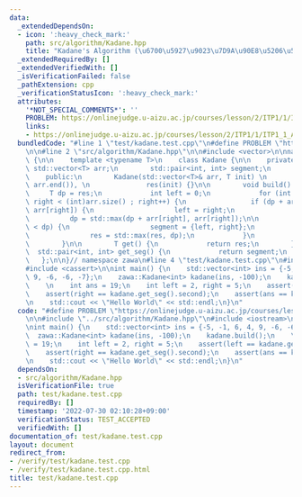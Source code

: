 ```yaml
---
data:
  _extendedDependsOn:
  - icon: ':heavy_check_mark:'
    path: src/algorithm/Kadane.hpp
    title: "Kadane's Algorithm (\u6700\u5927\u9023\u7D9A\u90E8\u5206\u548C)"
  _extendedRequiredBy: []
  _extendedVerifiedWith: []
  _isVerificationFailed: false
  _pathExtension: cpp
  _verificationStatusIcon: ':heavy_check_mark:'
  attributes:
    '*NOT_SPECIAL_COMMENTS*': ''
    PROBLEM: https://onlinejudge.u-aizu.ac.jp/courses/lesson/2/ITP1/1/ITP1_1_A
    links:
    - https://onlinejudge.u-aizu.ac.jp/courses/lesson/2/ITP1/1/ITP1_1_A
  bundledCode: "#line 1 \"test/kadane.test.cpp\"\n#define PROBLEM \"https://onlinejudge.u-aizu.ac.jp/courses/lesson/2/ITP1/1/ITP1_1_A\"\
    \n\n#line 2 \"src/algorithm/Kadane.hpp\"\n\n#include <vector>\n\nnamespace zawa\
    \ {\n\n    template <typename T>\n    class Kadane {\n\n    private:\n       \
    \ std::vector<T> arr;\n        std::pair<int, int> segment;\n        T res;\n\n\
    \    public:\n        Kadane(std::vector<T>& arr, T init) \n            : arr(arr.begin(),\
    \ arr.end()), \n              res(init) {}\n\n        void build() {\n       \
    \     T dp = res;\n            int left = 0;\n            for (int right = 0 ;\
    \ right < (int)arr.size() ; right++) {\n                if (dp + arr[right] <\
    \ arr[right]) {\n                    left = right;\n                }\n      \
    \          dp = std::max(dp + arr[right], arr[right]);\n\n                if (res\
    \ < dp) {\n                    segment = {left, right};\n                }\n \
    \               res = std::max(res, dp);\n            }\n            segment.second++;\n\
    \        }\n\n        T get() {\n            return res;\n        }\n\n      \
    \  std::pair<int, int> get_seg() {\n            return segment;\n        }\n \
    \   };\n\n}// namespace zawa\n#line 4 \"test/kadane.test.cpp\"\n#include <iostream>\n\
    #include <cassert>\n\nint main() {\n    std::vector<int> ins = {-5, -1, 6, 4,\
    \ 9, -6, -6, -7};\n    zawa::Kadane<int> kadane(ins, -100);\n    kadane.build();\n\
    \    \n    int ans = 19;\n    int left = 2, right = 5;\n    assert(left == kadane.get_seg().first);\n\
    \    assert(right == kadane.get_seg().second);\n    assert(ans == kadane.get());\n\
    \n    std::cout << \"Hello World\" << std::endl;\n}\n"
  code: "#define PROBLEM \"https://onlinejudge.u-aizu.ac.jp/courses/lesson/2/ITP1/1/ITP1_1_A\"\
    \n\n#include \"../src/algorithm/Kadane.hpp\"\n#include <iostream>\n#include <cassert>\n\
    \nint main() {\n    std::vector<int> ins = {-5, -1, 6, 4, 9, -6, -6, -7};\n  \
    \  zawa::Kadane<int> kadane(ins, -100);\n    kadane.build();\n    \n    int ans\
    \ = 19;\n    int left = 2, right = 5;\n    assert(left == kadane.get_seg().first);\n\
    \    assert(right == kadane.get_seg().second);\n    assert(ans == kadane.get());\n\
    \n    std::cout << \"Hello World\" << std::endl;\n}\n"
  dependsOn:
  - src/algorithm/Kadane.hpp
  isVerificationFile: true
  path: test/kadane.test.cpp
  requiredBy: []
  timestamp: '2022-07-30 02:10:28+09:00'
  verificationStatus: TEST_ACCEPTED
  verifiedWith: []
documentation_of: test/kadane.test.cpp
layout: document
redirect_from:
- /verify/test/kadane.test.cpp
- /verify/test/kadane.test.cpp.html
title: test/kadane.test.cpp
---
```

